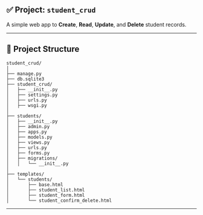 ## ✅ Project: `student_crud`

A simple web app to **Create**, **Read**, **Update**, and **Delete** student records.

---

## 📁 Project Structure

```
student_crud/
│
├── manage.py
├── db.sqlite3
├── student_crud/
│   ├── __init__.py
│   ├── settings.py
│   ├── urls.py
│   ├── wsgi.py
│
├── students/
│   ├── __init__.py
│   ├── admin.py
│   ├── apps.py
│   ├── models.py
│   ├── views.py
│   ├── urls.py
│   ├── forms.py
│   ├── migrations/
│   │   └── __init__.py
│
├── templates/
│   └── students/
│       ├── base.html
│       ├── student_list.html
│       ├── student_form.html
│       └── student_confirm_delete.html
```

---

<!-- ## ⚙️ Step-by-Step Instructions to Run

### ✅ Step 1: Install Django

```bash
pip install django
```

### ✅ Step 2: Create Project and App

```bash
django-admin startproject student_crud
cd student_crud
python manage.py startapp students
```

### ✅ Step 3: Add App to `settings.py`

In `student_crud/settings.py`, add `'students'` to `INSTALLED_APPS`:

```python
INSTALLED_APPS = [
    ...
    'students',
]
```

---

## 🧠 Models

**`students/models.py`**

```python
from django.db import models

class Student(models.Model):
    name = models.CharField(max_length=100)
    email = models.EmailField()
    course = models.CharField(max_length=100)
    fees = models.DecimalField(max_digits=8, decimal_places=2)

    def __str__(self):
        return self.name
```

---

## 📝 Forms

**`students/forms.py`**

```python
from django import forms
from .models import Student

class StudentForm(forms.ModelForm):
    class Meta:
        model = Student
        fields = '__all__'
```

---

## 👨‍💻 Views

**`students/views.py`**

```python
from django.shortcuts import render, redirect, get_object_or_404
from .models import Student
from .forms import StudentForm

def student_list(request):
    students = Student.objects.all()
    return render(request, 'students/student_list.html', {'students': students})

def student_create(request):
    form = StudentForm(request.POST or None)
    if form.is_valid():
        form.save()
        return redirect('student_list')
    return render(request, 'students/student_form.html', {'form': form})

def student_update(request, pk):
    student = get_object_or_404(Student, pk=pk)
    form = StudentForm(request.POST or None, instance=student)
    if form.is_valid():
        form.save()
        return redirect('student_list')
    return render(request, 'students/student_form.html', {'form': form})

def student_delete(request, pk):
    student = get_object_or_404(Student, pk=pk)
    if request.method == 'POST':
        student.delete()
        return redirect('student_list')
    return render(request, 'students/student_confirm_delete.html', {'student': student})
```

---

## 🌐 URLs

**`students/urls.py`**

```python
from django.urls import path
from . import views

urlpatterns = [
    path('', views.student_list, name='student_list'),
    path('add/', views.student_create, name='student_add'),
    path('edit/<int:pk>/', views.student_update, name='student_edit'),
    path('delete/<int:pk>/', views.student_delete, name='student_delete'),
]
```

**`student_crud/urls.py`**

```python
from django.contrib import admin
from django.urls import path, include

urlpatterns = [
    path('admin/', admin.site.urls),
    path('', include('students.urls')),
]
```

---

## 🌍 Templates

### **base.html**

```html
<!DOCTYPE html>
<html>
<head>
    <title>Student CRUD</title>
    <link rel="stylesheet" href="https://cdn.jsdelivr.net/npm/bootstrap@5.3.0/dist/css/bootstrap.min.css">
</head>
<body>
    <div class="container mt-5">
        <h2 class="mb-4">Student Management</h2>
        {% block content %}{% endblock %}
    </div>
</body>
</html>
```

### **student\_list.html**

```html
{% extends 'students/base.html' %}
{% block content %}
<a href="{% url 'student_add' %}" class="btn btn-success mb-3">Add Student</a>
<table class="table table-bordered">
    <thead>
        <tr><th>ID</th><th>Name</th><th>Email</th><th>Course</th><th>Fees</th><th>Actions</th></tr>
    </thead>
    <tbody>
        {% for student in students %}
        <tr>
            <td>{{ student.id }}</td>
            <td>{{ student.name }}</td>
            <td>{{ student.email }}</td>
            <td>{{ student.course }}</td>
            <td>{{ student.fees }}</td>
            <td>
                <a href="{% url 'student_edit' student.id %}" class="btn btn-primary btn-sm">Edit</a>
                <a href="{% url 'student_delete' student.id %}" class="btn btn-danger btn-sm">Delete</a>
            </td>
        </tr>
        {% endfor %}
    </tbody>
</table>
{% endblock %}
```

### **student\_form.html**

```html
{% extends 'students/base.html' %}
{% block content %}
<form method="post">
    {% csrf_token %}
    {{ form.as_p }}
    <button type="submit" class="btn btn-success">Save</button>
    <a href="{% url 'student_list' %}" class="btn btn-secondary">Back</a>
</form>
{% endblock %}
```

### **student\_confirm\_delete.html**

```html
{% extends 'students/base.html' %}
{% block content %}
<h4>Are you sure you want to delete {{ student.name }}?</h4>
<form method="post">
    {% csrf_token %}
    <button type="submit" class="btn btn-danger">Yes, Delete</button>
    <a href="{% url 'student_list' %}" class="btn btn-secondary">Cancel</a>
</form>
{% endblock %}
```

---

## ✅ Migrate and Run

```bash
# Inside project folder
python manage.py makemigrations
python manage.py migrate
python manage.py runserver
```

Open in browser: [http://127.0.0.1:8000](http://127.0.0.1:8000)

---

## ✅ Done!

This is a complete CRUD project using Django. -->
